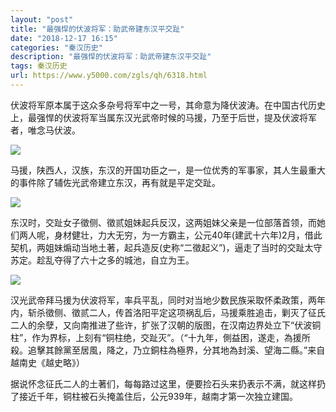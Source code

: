 ```yaml
---
layout: "post"
title: "最强悍的伏波将军：助武帝建东汉平交趾"
date: "2018-12-17 16:15"
categories: "秦汉历史"
description: "最强悍的伏波将军：助武帝建东汉平交趾"
tags: 秦汉历史
url: https://www.y5000.com/zgls/qh/6318.html
---
```






伏波将军原本属于这众多杂号将军中之一号，其命意为降伏波涛。在中国古代历史上，最强悍的伏波将军当属东汉光武帝时候的马援，乃至于后世，提及伏波将军者，唯念马伏波。

![](https://img.y5000.com/uploads/allimg/161201/8-16120115402S50.jpg)

马援，陕西人，汉族，东汉的开国功臣之一，是一位优秀的军事家，其人生最重大的事件除了辅佐光武帝建立东汉，再有就是平定交趾。

![](https://img.y5000.com/uploads/allimg/161201/8-161201154105B5.jpg)

东汉时，交趾女子徵侧、徵贰姐妹起兵反汉，这两姐妹父亲是一位部落首领，而她们两人呢，身材健壮，力大无穷，为一方霸主，公元40年(建武十六年)2月，借此契机，两姐妹煽动当地土著，起兵造反(史称“二徵起义”)，逼走了当时的交趾太守苏定。趁乱夺得了六十之多的城池，自立为王。

![](https://img.y5000.com/uploads/allimg/161201/15542U118-0.jpg)

汉光武帝拜马援为伏波将军，率兵平乱，同时对当地少数民族采取怀柔政策，两年内，斩杀徵侧、徵贰二人，传首洛阳平定这项祸乱后，马援乘胜追击，剿灭了征氏二人的余孽，又向南推进了些许，扩张了汉朝的版图，在汉南边界处立下“伏波铜柱”，作为界标，上刻有“铜柱绝，交趾灭”。（“十九年，側益困，遂走，為援所殺。追擊其餘黨至居風，降之，乃立銅柱為極界，分其地為封溪、望海二縣。”来自越南史《越史略》）

据说怀念征氏二人的土著们，每每路过这里，便要捡石头来扔表示不满，就这样扔了接近千年，铜柱被石头掩盖住后，公元939年，越南才第一次独立建国。
